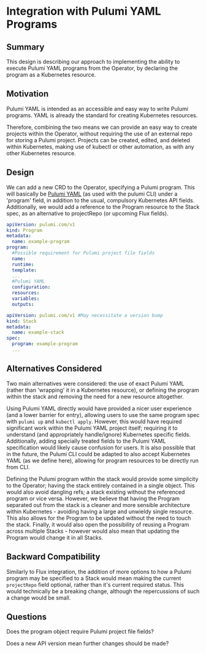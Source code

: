 # Integration with Pulumi YAML Programs

## Summary

This design is describing our approach to implementing the ability to execute Pulumi YAML programs from the Operator, by declaring the program as a Kubernetes resource.

## Motivation

Pulumi YAML is intended as an accessible and easy way to write Pulumi programs. 
YAML is already the standard for creating Kubernetes resources.

Therefore, combining the two means we can provide an easy way to create projects within the Operator, without requiring the use of an external repo for storing a Pulumi project. Projects can be created, edited, and deleted within Kubernetes, making use of kubectl or other automation, as with any other Kubernetes resource.

## Design

We can add a new CRD to the Operator, specifying a Pulumi program. This will basically be [Pulumi YAML](https://www.pulumi.com/docs/reference/yaml/) (as used with the pulumi CLI) under a 'program' field, in addition to the usual, compulsory Kubernetes API fields. Additionally, we would add a reference to the Program resource to the Stack spec, as an alternative to projectRepo (or upcoming Flux fields).

```YAML
apiVersion: pulumi.com/v1
kind: Program
metadata:
  name: example-program
program:
  #Possible requirement for Pulumi project file fields
  name:
  runtime:
  template:
  ...
  #Pulumi YAML
  configuration:
  resources:
  variables:
  outputs:
```

```YAML
apiVersion: pulumi.com/v1 #May necessitate a version bump
kind: Stack
metadata:
  name: example-stack
spec:
  program: example-program
  ...
```

## Alternatives Considered

Two main alternatives were considered: the use of exact Pulumi YAML (rather than 'wrapping' it in a Kubernetes resource), or defining the program within the stack and removing the need for a new resource altogether.

Using Pulumi YAML directly would have provided a nicer user experience (and a lower barrier for entry), allowing users to use the same program spec with `pulumi up` and `kubectl apply`. However, this would have required significant work within the Pulumi YAML project itself; requiring it to understand (and appropriately handle/ignore) Kubernetes specific fields. Additionally, adding specially treated fields to the Pulumi YAML specification would likely cause confusion for users. It is also possible that in the future, the Pulumi CLI could be adapted to also accept Kubernetes YAML (as we define here), allowing for program resources to be directly run from CLI.

Defining the Pulumi program within the stack would provide some simplicity to the Operator; having the stack entirely contained in a single object. This would also avoid dangling refs; a stack existing without the referenced program or vice versa. However, we believe that having the Program separated out from the stack is a cleaner and more sensible architecture within Kubernetes - avoiding having a large and unwieldy single resource. This also allows for the Program to be updated without the need to touch the stack. Finally, it would also open the possibility of reusing a Program across multiple Stacks - however would also mean that updating the Program would change it in all Stacks.

## Backward Compatibility

Similarly to Flux integration, the addition of more options to how a Pulumi program may be specified to a Stack would mean making the current `projectRepo` field optional, rather than it's current required status. This would technically be a breaking change, although the repercussions of such a change would be small.

## Questions

Does the program object require Pulumi project file fields?

Does a new API version mean further changes should be made?
